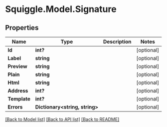 # Squiggle.Model.Signature
## Properties

Name | Type | Description | Notes
------------ | ------------- | ------------- | -------------
**Id** | **int?** |  | [optional] 
**Label** | **string** |  | [optional] 
**Preview** | **string** |  | [optional] 
**Plain** | **string** |  | [optional] 
**Html** | **string** |  | [optional] 
**Address** | **int?** |  | [optional] 
**Template** | **int?** |  | [optional] 
**Errors** | **Dictionary&lt;string, string&gt;** |  | [optional] 

[[Back to Model list]](../README.md#documentation-for-models) [[Back to API list]](../README.md#documentation-for-api-endpoints) [[Back to README]](../README.md)


